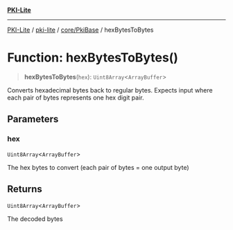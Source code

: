 [**PKI-Lite**](../../../../README.md)

---

[PKI-Lite](../../../../README.md) / [pki-lite](../../../README.md) / [core/PkiBase](../README.md) / hexBytesToBytes

# Function: hexBytesToBytes()

> **hexBytesToBytes**(`hex`): `Uint8Array`\<`ArrayBuffer`\>

Converts hexadecimal bytes back to regular bytes.
Expects input where each pair of bytes represents one hex digit pair.

## Parameters

### hex

`Uint8Array`\<`ArrayBuffer`\>

The hex bytes to convert (each pair of bytes = one output byte)

## Returns

`Uint8Array`\<`ArrayBuffer`\>

The decoded bytes
